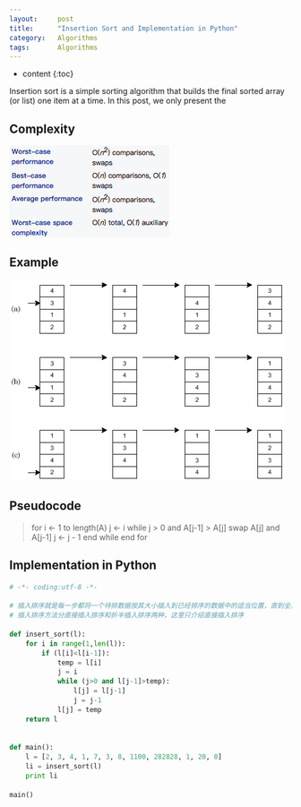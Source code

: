 ```yaml
---
layout:     post
title:      "Insertion Sort and Implementation in Python"
category:   Algorithms
tags:       Algorithms
---
```


* content
{:toc}

Insertion sort is a simple sorting algorithm that builds the final sorted array (or list) one item at a time. In this post, we only present the 

## Complexity

![](/images/algorithms/insert2.png)

## Example

![](/images/algorithms/insert.png)

## Pseudocode


>for i ← 1 to length(A)
>    j ← i
>    while j > 0 and A[j-1] > A[j]
>        swap A[j] and A[j-1]
>        j ← j - 1
>    end while
>end for

## Implementation in Python

```python
# -*- coding:utf-8 -*-

# 插入排序就是每一步都将一个待排数据按其大小插入到已经排序的数据中的适当位置，直到全部插入完毕。
# 插入排序方法分直接插入排序和折半插入排序两种，这里只介绍直接插入排序

def insert_sort(l):
    for i in range(1,len(l)):
        if (l[i]<l[i-1]):
            temp = l[i]
            j = i
            while (j>0 and l[j-1]>temp):
                l[j] = l[j-1]
                j = j-1
            l[j] = temp
    return l


def main():
    l = [2, 3, 4, 1, 7, 3, 8, 1100, 282828, 1, 20, 0]
    li = insert_sort(l)
    print li

main()
```